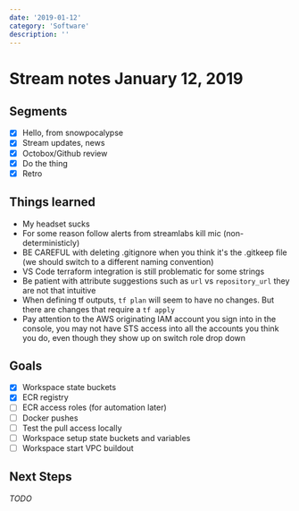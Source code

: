 ```yaml
---
date: '2019-01-12'
category: 'Software'
description: ''
---
```


# Stream notes January 12, 2019

## Segments

- [x] Hello, from snowpocalypse
- [x] Stream updates, news
- [x] Octobox/Github review
- [x] Do the thing
- [x] Retro

## Things learned

- My headset sucks
- For some reason follow alerts from streamlabs kill mic (non-deterministicly)
- BE CAREFUL with deleting .gitignore when you think it's the .gitkeep file (we should switch to a different naming convention)
- VS Code terraform integration is still problematic for some strings
- Be patient with attribute suggestions such as `url` vs `repository_url` they are not that intuitive
- When defining tf outputs, `tf plan` will seem to have no changes. But there are changes that require a `tf apply`
- Pay attention to the AWS originating IAM account you sign into in the console, you may not have STS access into all the accounts you think you do, even though they show up on switch role drop down

## Goals

- [x] Workspace state buckets
- [x] ECR registry
- [ ] ECR access roles (for automation later)
- [ ] Docker pushes
- [ ] Test the pull access locally
- [ ] Workspace setup state buckets and variables
- [ ] Workspace start VPC buildout

## Next Steps

_TODO_
